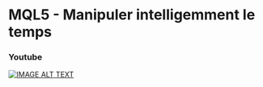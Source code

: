 # MQL5 - Manipuler intelligemment le temps

### Youtube

[![IMAGE ALT TEXT](http://img.youtube.com/vi/vXSRVSGoGEM/0.jpg)](http://www.youtube.com/watch?v=vXSRVSGoGEM "MQL5 - Manipuler intelligemment le temps")